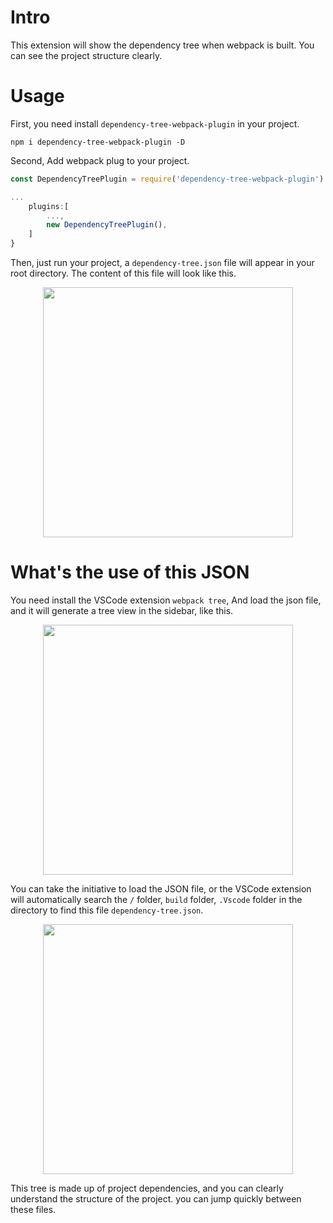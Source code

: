 # Intro
This extension will show the dependency tree when webpack is built. You can see the project structure clearly.

# Usage
First, you need install `dependency-tree-webpack-plugin` in your project.
```
npm i dependency-tree-webpack-plugin -D
```

Second, Add webpack plug to your project.
``` javascript
const DependencyTreePlugin = require('dependency-tree-webpack-plugin').default;

...
    plugins:[
        ...,
        new DependencyTreePlugin(),
    ]
}
```

Then, just run your project, a `dependency-tree.json` file will appear in your root directory. The content of this file will look like this.

<div align=center><img width="400" src="https://github.com/uoau/dependency-tree-webpack-plugin/blob/master/readme-img/1.png?raw=true"/></div>

# What's the use of this JSON
You need install the VSCode extension `webpack tree`, And load the json file, and it will generate a tree view in the sidebar, like this.

<div align=center><img width="400" src="https://github.com/uoau/dependency-tree-webpack-plugin/blob/master/readme-img/3.png?raw=true"/></div>

You can take the initiative to load the JSON file, or the  VSCode extension will automatically search the `/` folder, `build` folder, `.Vscode` folder in the directory to find this file `dependency-tree.json`. 

<div align=center><img width="400" src="https://github.com/uoau/dependency-tree-webpack-plugin/blob/master/readme-img/2.png?raw=true"/></div>

This tree is made up of project dependencies, and you can clearly understand the structure of the project. you can jump quickly between these files.